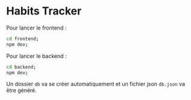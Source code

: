 # Habits Tracker

Pour lancer le frontend :

```bash
cd frontend;
npm dev;
```

Pour lancer le backend :

```bash
cd backend;
npm dev;
```

Un dossier `db` va se créer automatiquement et un fichier json `db.json` va être généré.
